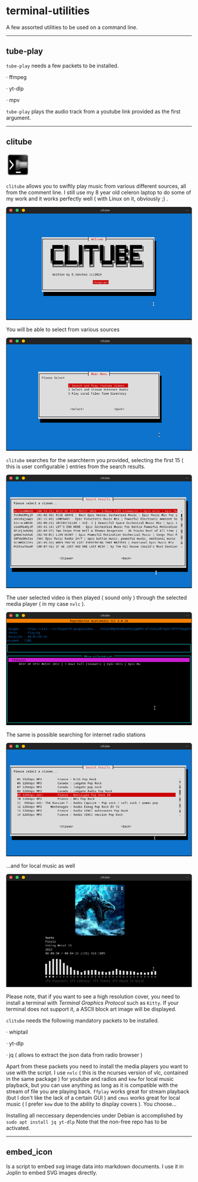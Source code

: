 # terminal-utilities
A few assorted utilities to be used on a command line.

* * * 

## tube-play

`tube-play` needs a few packets to be installed.

· ffmpeg

· yt-dlp

· mpv

`tube-play` plays the audio track from a youtube link provided as the first argument.

* * * 

## clitube

![clitube_logo](media/clitube.png)

`clitube` allows you to swiftly play music from various different sources, all from the comment line. I still use my 8 year old celeron laptop to do some of my work and it works perfectly well ( with Linux on it, obviously ;) .

![clitube_splash](media/ss1_clitube.png)

You will be able to select from various sources 

![clitube_main_menu](media/ss2_clitube.png)

`clitube` searches for the searchterm you provided, selecting the first 15 ( this is user configurable ) entries from the search results.

![clitube_yt_results](media/ss3_clitube.png)

The user selected video is then played ( sound only ) through the selected media player ( in my case `nvlc` ).

![clitube_yt_play](media/ss4_clitube.png)

The same is possible searching for internet radio stations

![clitube_radio_results](media/ss5_clitube.png)

...and for local music as well

![clitube_local_playback](media/ss6_clitube.png)

Please note, that if you want to see a high resolution cover, you need to install a terminal with _Terminal Graphics Protocol_ such as `Kitty`. If your terminal does not support it, a ASCII block art image will be displayed.

`clitube` needs the following mandatory packets to be installed.

· whiptail

· yt-dlp

· jq ( allows to extract the json data from radio browser )  

Apart from these packets you need to install the media players you want to use with the script.
I use `nvlc` ( this is the ncurses version of vlc, contained in the same package ) for youtube and radios and `kew` for local music playback, but you can use anything as long as it is compatible with the stream of file you are playing back. `ffplay` works great for stream playback (but I don't like the lack of a certain GUI ) and `cmus` works great for local music ( I prefer `kew` due to the ability to display covers ). You choose... 


Installing all neccessary dependencies under Debian is accomplished by
`sudo apt install jq yt-dlp`
Note that the non-free repo has to be activated.

* * *

## embed_icon

Is a script to embed svg image data into markdown documents. I use it in Joplin to embed SVG images directly.
